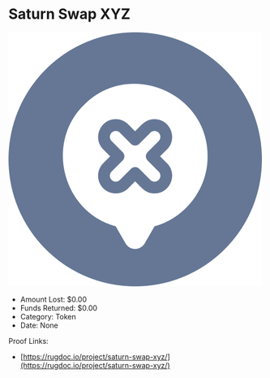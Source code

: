 # Saturn Swap XYZ
![Saturn Swap XYZ](/rektimages/Saturn-Swap-XYZ.png)
- Amount Lost: $0.00
- Funds Returned: $0.00
- Category: Token
- Date: None



Proof Links:
- [https://rugdoc.io/project/saturn-swap-xyz/](https://rugdoc.io/project/saturn-swap-xyz/)


